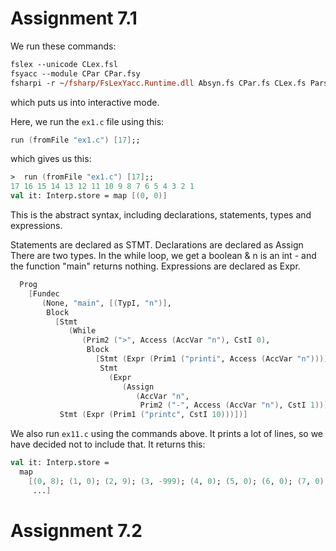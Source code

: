 # Assignment 7.1

We run these commands:

```ps
fslex --unicode CLex.fsl
fsyacc --module CPar CPar.fsy
fsharpi -r ~/fsharp/FsLexYacc.Runtime.dll Absyn.fs CPar.fs CLex.fs Parse.fs Interp.fs ParseAndRun.fs
```

which puts us into interactive mode.

Here, we run the `ex1.c` file using this:

```fsharp
run (fromFile "ex1.c") [17];;
```

which gives us this:

```fsharp
>  run (fromFile "ex1.c") [17];;
17 16 15 14 13 12 11 10 9 8 7 6 5 4 3 2 1
val it: Interp.store = map [(0, 0)]
```

This is the abstract syntax, including declarations, statements, types and expressions.

Statements are declared as STMT.
Declarations are declared as Assign
There are two types. In the while loop, we get a boolean & n is an int - and the function "main" returns nothing.
Expressions are declared as Expr.

```fsharp
  Prog
    [Fundec
       (None, "main", [(TypI, "n")],
        Block
          [Stmt
             (While
                (Prim2 (">", Access (AccVar "n"), CstI 0), 
                 Block
                   [Stmt (Expr (Prim1 ("printi", Access (AccVar "n"))));
                    Stmt
                      (Expr
                         (Assign
                            (AccVar "n",
                             Prim2 ("-", Access (AccVar "n"), CstI 1))))]));
           Stmt (Expr (Prim1 ("printc", CstI 10)))])]
```

We also run `ex11.c` using the commands above. It prints a lot of lines, so we have decided not to include that. It returns this:

```fsharp
val it: Interp.store =
  map
    [(0, 8); (1, 0); (2, 9); (3, -999); (4, 0); (5, 0); (6, 0); (7, 0); (8, 0);
     ...]
```

# Assignment 7.2
